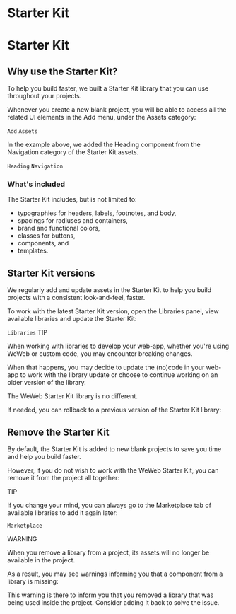 # Starter Kit ​


# Starter Kit ​


## Why use the Starter Kit? ​

To help you build faster, we built a Starter Kit library that you can use throughout your projects.

Whenever you create a new blank project, you will be able to access all the related UI elements in the Add menu, under the Assets category:

`Add`
`Assets`


In the example above, we added the Heading component from the Navigation category of the Starter Kit assets.

`Heading`
`Navigation`

### What's included ​

The Starter Kit includes, but is not limited to:

- typographies for headers, labels, footnotes, and body,
- spacings for radiuses and containers,
- brand and functional colors,
- classes for buttons,
- components, and
- templates.


## Starter Kit versions ​

We regularly add and update assets in the Starter Kit to help you build projects with a consistent look-and-feel, faster.

To work with the latest Starter Kit version, open the Libraries panel, view available libraries and update the Starter Kit:

`Libraries`
TIP

When working with libraries to develop your web-app, whether you're using WeWeb or custom code, you may encounter breaking changes.

When that happens, you may decide to update the (no)code in your web-app to work with the library update or choose to continue working on an older version of the library.

The WeWeb Starter Kit library is no different.

If needed, you can rollback to a previous version of the Starter Kit library:




## Remove the Starter Kit ​

By default, the Starter Kit is added to new blank projects to save you time and help you build faster.

However, if you do not wish to work with the WeWeb Starter Kit, you can remove it from the project all together:



TIP

If you change your mind, you can always go to the Marketplace tab of available libraries to add it again later:

`Marketplace`


WARNING

When you remove a library from a project, its assets will no longer be available in the project.

As a result, you may see warnings informing you that a component from a library is missing:



This warning is there to inform you that you removed a library that was being used inside the project. Consider adding it back to solve the issue.

